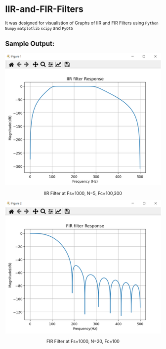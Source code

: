 # IIR-and-FIR-Filters

It was designed for visualistion of Graphs of IIR and FIR Filters using `Python` `Numpy` `matplotlib` `scipy` and `PyQt5`

## Sample Output:
<p align=center>
  <img src="Resources/IIR.svg">
  <p align=center>IIR Filter at Fs=1000, N=5, Fc=100,300</p>
</p>
<p align=center>
  <img src="Resources/FIR.svg">
  <p align=center>FIR Filter at Fs=1000, N=20, Fc=100</p>
</p>